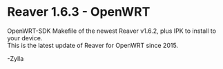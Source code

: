 # Reaver 1.6.3 - OpenWRT

OpenWRT-SDK Makefile of the newest Reaver v1.6.2, plus IPK to install to your device.  
This is the latest update of Reaver for OpenWRT since 2015.  

-Zylla
